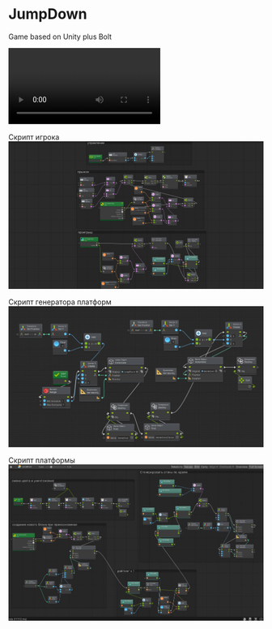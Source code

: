 # JumpDown
Game based on Unity plus Bolt

![Видео, пример игры](https://github.com/UnityVS/JumpDown/blob/main/AssetsGit/Videos/jumpDown.mp4)

Скрипт игрока
![Скрипт игрока](https://github.com/UnityVS/JumpDown/blob/main/AssetsGit/Images/игрок.jpg)

Скрипт генератора платформ
![Скрипт генератора платформ](https://github.com/UnityVS/JumpDown/blob/main/AssetsGit/Images/генерация%20платформ.jpg)

Скрипт платформы
![Скрипт платформы](https://github.com/UnityVS/JumpDown/blob/main/AssetsGit/Images/платформа.jpg)
